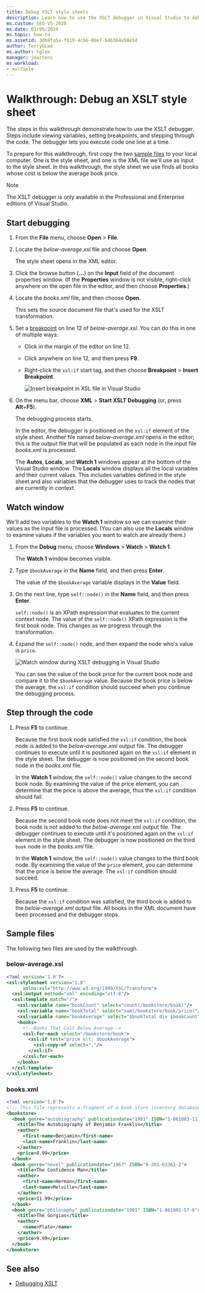 ```yaml
---
title: Debug XSLT style sheets
description: Learn how to use the XSLT debugger in Visual Studio to debug an XSLT style sheet by following the steps in this walkthrough.
ms.custom: SEO-VS-2020
ms.date: 03/05/2019
ms.topic: how-to
ms.assetid: 3db9fa5a-f619-4cb6-86e7-64b364e58e5d
author: TerryGLee
ms.author: tglee
manager: jmartens
ms.workload:
- multiple
---
```

# Walkthrough: Debug an XSLT style sheet

The steps in this walkthrough demonstrate how to use the XSLT debugger. Steps include viewing variables, setting breakpoints, and stepping through the code. The debugger lets you execute code one line at a time.

To prepare for this walkthrough, first copy the two [sample files](#sample-files) to your local computer. One is the style sheet, and one is the XML file we'll use as input to the style sheet. In this walkthrough, the style sheet we use finds all books whose cost is below the average book price.

> [!NOTE]
> The XSLT debugger is only available in the Professional and Enterprise editions of Visual Studio.

## Start debugging

1. From the **File** menu, choose **Open** > **File**.

2. Locate the *below-average.xsl* file and choose **Open**.

   The style sheet opens in the XML editor.

3. Click the browse button (**...**) on the **Input** field of the document properties window. (If the **Properties** window is not visible, right-click anywhere on the open file in the editor, and then choose **Properties**.)

4. Locate the *books.xml* file, and then choose **Open**.

   This sets the source document file that's used for the XSLT transformation.

5. Set a [breakpoint](../debugger/using-breakpoints.md) on line 12 of *below-average.xsl*. You can do this in one of multiple ways:

   - Click in the margin of the editor on line 12.

   - Click anywhere on line 12, and then press **F9**.

   - Right-click the `xsl:if` start tag, and then choose **Breakpoint** > **Insert Breakpoint**.

      ![Insert breakpoint in XSL file in Visual Studio](media/insert-breakpoint.PNG)

6. On the menu bar, choose **XML** > **Start XSLT Debugging** (or, press **Alt**+**F5**).

   The debugging process starts.

   In the editor, the debugger is positioned on the `xsl:if` element of the style sheet. Another file named *below-average.xml* opens in the editor; this is the output file that will be populated as each node in the input file *books.xml* is processed.

   The **Autos**, **Locals**, and **Watch 1** windows appear at the bottom of the Visual Studio window. The **Locals** window displays all the local variables and their current values. This includes variables defined in the style sheet and also variables that the debugger uses to track the nodes that are currently in context.

## Watch window

We'll add two variables to the **Watch 1** window so we can examine their values as the input file is processed. (You can also use the **Locals** window to examine values if the variables you want to watch are already there.)

1. From the **Debug** menu, choose **Windows** > **Watch** > **Watch 1**.

   The **Watch 1** window becomes visible.

2. Type `$bookAverage` in the **Name** field, and then press **Enter**.

   The value of the `$bookAverage` variable displays in the **Value** field.

3. On the next line, type `self::node()` in the **Name** field, and then press **Enter**.

   `self::node()` is an XPath expression that evaluates to the current context node. The value of the `self::node()` XPath expression is the first book node. This changes as we progress through the transformation.

4. Expand the `self::node()` node, and then expand the node who's value is `price`.

   ![Watch window during XSLT debugging in Visual Studio](media/xslt-debugging-watch-window.png)

   You can see the value of the book price for the current book node and compare it to the `$bookAverage` value. Because the book price is below the average, the `xsl:if` condition should succeed when you continue the debugging process.

## Step through the code

1. Press **F5** to continue.

   Because the first book node satisfied the `xsl:if` condition, the book node is added to the *below-average.xml* output file. The debugger continues to execute until it is positioned again on the `xsl:if` element in the style sheet. The debugger is now positioned on the second book node in the *books.xml* file.

   In the **Watch 1** window, the `self::node()` value changes to the second book node. By examining the value of the price element, you can determine that the price is above the average, thus the `xsl:if` condition should fail.

2. Press **F5** to continue.

   Because the second book node does not meet the `xsl:if` condition, the book node is not added to the *below-average.xml* output file. The debugger continues to execute until it's positioned again on the `xsl:if` element in the style sheet. The debugger is now positioned on the third `book` node in the *books.xml* file.

   In the **Watch 1** window, the `self::node()` value changes to the third book node. By examining the value of the `price` element, you can determine that the price is below the average. The `xsl:if` condition should succeed.

3. Press **F5** to continue.

   Because the `xsl:if` condition was satisfied, the third book is added to the *below-average.xml* output file. All books in the XML document have been processed and the debugger stops.

## Sample files

The following two files are used by the walkthrough.

### below-average.xsl

```xml
<?xml version='1.0'?>
<xsl:stylesheet version="1.0"
      xmlns:xsl="http://www.w3.org/1999/XSL/Transform">
  <xsl:output method="xml" encoding="utf-8"/>
  <xsl:template match="/">
    <xsl:variable name="bookCount" select="count(/bookstore/book)"/>
    <xsl:variable name="bookTotal" select="sum(/bookstore/book/price)"/>
    <xsl:variable name="bookAverage" select="$bookTotal div $bookCount"/>
    <books>
      <!--Books That Cost Below Average-->
      <xsl:for-each select="/bookstore/book">
        <xsl:if test="price &lt; $bookAverage">
          <xsl:copy-of select="."/>
        </xsl:if>
      </xsl:for-each>
    </books>
  </xsl:template>
</xsl:stylesheet>
```

### books.xml

```xml
<?xml version='1.0'?>
<!-- This file represents a fragment of a book store inventory database -->
<bookstore>
  <book genre="autobiography" publicationdate="1981" ISBN="1-861003-11-0">
    <title>The Autobiography of Benjamin Franklin</title>
    <author>
      <first-name>Benjamin</first-name>
      <last-name>Franklin</last-name>
    </author>
    <price>8.99</price>
  </book>
  <book genre="novel" publicationdate="1967" ISBN="0-201-63361-2">
    <title>The Confidence Man</title>
    <author>
      <first-name>Herman</first-name>
      <last-name>Melville</last-name>
    </author>
    <price>11.99</price>
  </book>
  <book genre="philosophy" publicationdate="1991" ISBN="1-861001-57-6">
    <title>The Gorgias</title>
    <author>
      <name>Plato</name>
    </author>
    <price>9.99</price>
  </book>
</bookstore>
```

## See also

- [Debugging XSLT](../xml-tools/debugging-xslt.md)
